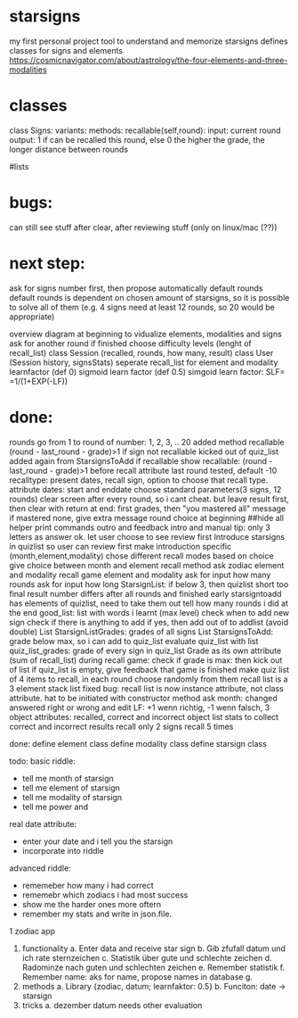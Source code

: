 # starsigns

my first personal project
tool to understand and memorize starsigns
defines classes for signs and elements
https://cosmicnavigator.com/about/astrology/the-four-elements-and-three-modalities

# classes
class Signs:
variants:
methods:
recallable(self,round): 
input: current round
output: 1 if can be recalled this round, else 0
the higher the grade, the longer distance between rounds

#lists


# bugs:


can still see stuff after clear, after reviewing stuff (only on linux/mac (??))

# next step:
ask for signs number first, then propose automatically default rounds
default rounds is dependent on chosen amount of starsigns, so it is possible to solve all of them (e.g. 4 signs need at least 12 rounds, so 20 would be appropriate)

overview diagram at beginning to vidualize elements, modalities and signs
ask for another round if finished
choose difficulty levels (lenght of recall_list)
class Session (recalled, rounds, how many, result)
class User (Session history, signsStats)
seperate recall_list for element and modality
learnfactor (def 0) sigmoid learn factor (def 0.5)
simgoid learn factor: SLF= =1/(1+EXP(-LF))

# done:
rounds go from 1 to round of number: 1, 2, 3, .. 20
added method recallable (round - last_round - grade)>1
if sign not recallable kicked out of quiz_list
added again from StarsignsToAdd if recallable
show recallable: (round - last_round - grade)>1 before recall
attribute last round tested, default -10 
recalltype: present dates, recall sign, option to choose that recall type.
attribute dates: start and enddate
choose standard parameters(3 signs, 12 rounds)
clear screen after every round, so i cant cheat. but leave result first, then clear with return
at end: first grades, then "you mastered all" message
if mastered none, give extra message
round choice at beginning
##hide all helper print commands
outro and feedback
intro and manual
tip: only 3 letters as answer ok.
let user choose to see review first
Introduce starsigns in quizlist so user can review first
make introduction specific (month,element,modality)
chose different recall modes based on choice
give choice between month and element recall
method ask zodiac element and modality
recall game element and modality
ask for input how many rounds
ask for input how long StarsignList: if below 3, then quizlist short too
final result number differs after all rounds and finished early
starsigntoadd has elements of quizlist, need to take them out
tell how many rounds i did at the end
good_list: list with words i learnt (max level)
check when to add new sign
check if there is anything to add
if yes, then add out of to addlist (avoid double)
List StarsignListGrades: grades of all signs
List StarsignsToAdd: grade below max, so i can add to quiz_list
evaluate quiz_list with list quiz_list_grades: grade of every sign in quiz_list
Grade as its own attribute (sum of recall_list)
during recall game: check if grade is max: then kick out of list
if quiz_list is empty, give feedback that game is finished
make quiz list of 4 items to recall, in each round choose randomly from them
recall list is a 3 element stack list
fixed bug: recall list is now instance attribute, not class attribute. hat to be initiated with constructor
method ask month: changed answered right or wrong and edit LF: +1 wenn richtig, -1 wenn falsch, 
3 object attributes: recalled, correct and incorrect 
object list stats to collect correct and incorrect results
recall only 2 signs
recall 5 times
































done:
define element class
define modality class
define starsign class

todo:
basic riddle: 
- tell me month of starsign
- tell me element of starsign
- tell me modality of starsign
- tell me power and 

real date attribute:
- enter your date and i tell you the starsign
- incorporate into riddle

advanced riddle:
- rememeber how many i had correct
- rememebr which zodiacs i had most success
- show me the harder ones more oftern
- remember my stats and write in json.file.

1	zodiac app
1.	functionality
a.	Enter data and receive star sign
b.	Gib zfufall datum und ich rate sternzeichen
c.	Statistik über gute und schlechte zeichen
d.	Radominze nach guten und schlechten zeichen
e.	Remember statistik
f.	Remember name: aks for name, propose names in database
g.	
2.	methods
a.	Library {zodiac, datum; learnfaktor: 0.5}
b.	Funciton: date -> starsign
3.	tricks
a.	dezember datum needs other evaluation